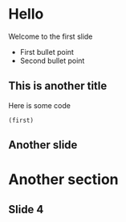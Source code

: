 # Hello

Welcome to the first slide

* First bullet point
* Second bullet point

## This is another title

Here is some code

    (first)

## Another slide


# Another section

## Slide 4
